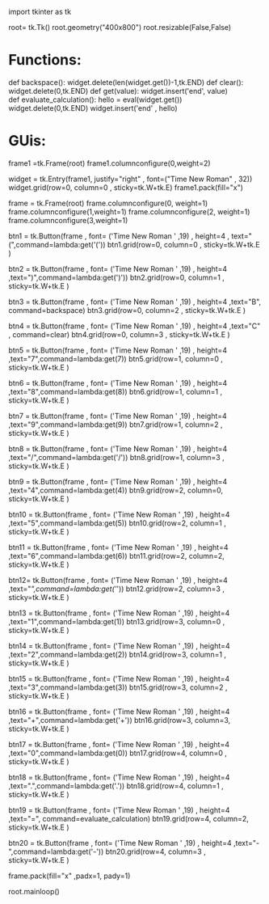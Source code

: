 import tkinter as tk

root= tk.Tk()
root.geometry("400x800")
root.resizable(False,False)

# Functions:
def backspace():
   widget.delete(len(widget.get())-1,tk.END)
def clear():
   widget.delete(0,tk.END)
def get(value):
   widget.insert('end', value)      
def evaluate_calculation():
   hello = eval(widget.get())
   widget.delete(0,tk.END)
   widget.insert('end' , hello)

# GUis:
frame1 =tk.Frame(root)
frame1.columnconfigure(0,weight=2)

widget = tk.Entry(frame1, justify="right" , font=("Time New Roman" , 32))
widget.grid(row=0, column=0 , sticky=tk.W+tk.E)
frame1.pack(fill="x")

frame = tk.Frame(root)
frame.columnconfigure(0, weight=1)
frame.columnconfigure(1,weight=1)
frame.columnconfigure(2, weight=1)
frame.columnconfigure(3,weight=1)


btn1 = tk.Button(frame , font= ('Time New Roman ' ,19) , height=4 , text="(",command=lambda:get('('))
btn1.grid(row=0, column=0 , sticky=tk.W+tk.E )

btn2 = tk.Button(frame , font= ('Time New Roman ' ,19) , height=4 ,text=")",command=lambda:get(')'))
btn2.grid(row=0, column=1 , sticky=tk.W+tk.E )

btn3 = tk.Button(frame , font= ('Time New Roman ' ,19) , height=4  ,text="B", command=backspace)
btn3.grid(row=0, column=2 , sticky=tk.W+tk.E )

btn4 = tk.Button(frame , font= ('Time New Roman ' ,19) , height=4 ,text="C" , command=clear)
btn4.grid(row=0, column=3 , sticky=tk.W+tk.E )

btn5 = tk.Button(frame , font= ('Time New Roman ' ,19) , height=4 ,text="7",command=lambda:get(7))
btn5.grid(row=1, column=0 , sticky=tk.W+tk.E )

btn6 = tk.Button(frame , font= ('Time New Roman ' ,19) , height=4 ,text="8",command=lambda:get(8))
btn6.grid(row=1, column=1 , sticky=tk.W+tk.E )

btn7 = tk.Button(frame , font= ('Time New Roman ' ,19) , height=4 ,text="9",command=lambda:get(9))
btn7.grid(row=1, column=2 , sticky=tk.W+tk.E )

btn8 = tk.Button(frame , font= ('Time New Roman ' ,19) , height=4 ,text="/",command=lambda:get('/'))
btn8.grid(row=1, column=3 , sticky=tk.W+tk.E )

btn9 = tk.Button(frame , font= ('Time New Roman ' ,19) , height=4 ,text="4",command=lambda:get(4))
btn9.grid(row=2, column=0, sticky=tk.W+tk.E )

btn10 = tk.Button(frame , font= ('Time New Roman ' ,19) , height=4 ,text="5",command=lambda:get(5))
btn10.grid(row=2, column=1 , sticky=tk.W+tk.E )

btn11 = tk.Button(frame , font= ('Time New Roman ' ,19) , height=4 ,text="6",command=lambda:get(6))
btn11.grid(row=2, column=2, sticky=tk.W+tk.E )

btn12= tk.Button(frame , font= ('Time New Roman ' ,19) , height=4 ,text="*",command=lambda:get('*'))
btn12.grid(row=2, column=3 , sticky=tk.W+tk.E )

btn13 = tk.Button(frame , font= ('Time New Roman ' ,19) , height=4 ,text="1",command=lambda:get(1))
btn13.grid(row=3, column=0 , sticky=tk.W+tk.E )

btn14 = tk.Button(frame , font= ('Time New Roman ' ,19) , height=4 ,text="2",command=lambda:get(2))
btn14.grid(row=3, column=1 , sticky=tk.W+tk.E )

btn15 = tk.Button(frame , font= ('Time New Roman ' ,19) , height=4 ,text="3",command=lambda:get(3))
btn15.grid(row=3, column=2 , sticky=tk.W+tk.E )

btn16 = tk.Button(frame , font= ('Time New Roman ' ,19) , height=4 ,text="+",command=lambda:get('+'))
btn16.grid(row=3, column=3, sticky=tk.W+tk.E )

btn17 = tk.Button(frame , font= ('Time New Roman ' ,19) , height=4 ,text="0",command=lambda:get(0))
btn17.grid(row=4, column=0 , sticky=tk.W+tk.E )

btn18 = tk.Button(frame , font= ('Time New Roman ' ,19) , height=4 ,text=".",command=lambda:get('.'))
btn18.grid(row=4, column=1 , sticky=tk.W+tk.E )

btn19 = tk.Button(frame , font= ('Time New Roman ' ,19) , height=4 ,text="=", command=evaluate_calculation)
btn19.grid(row=4, column=2, sticky=tk.W+tk.E )

btn20 = tk.Button(frame , font= ('Time New Roman ' ,19) , height=4 ,text="-",command=lambda:get('-'))
btn20.grid(row=4, column=3 , sticky=tk.W+tk.E )

frame.pack(fill="x" ,padx=1, pady=1)




root.mainloop()
